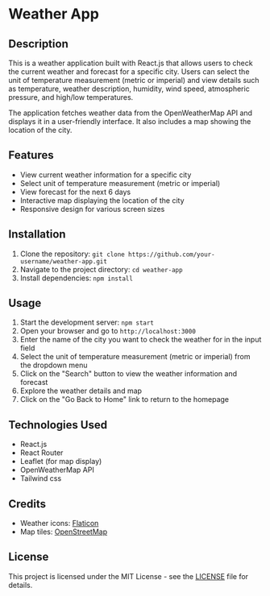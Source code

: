 # Weather App

## Description

This is a weather application built with React.js that allows users to check the current weather and forecast for a specific city. Users can select the unit of temperature measurement (metric or imperial) and view details such as temperature, weather description, humidity, wind speed, atmospheric pressure, and high/low temperatures.

The application fetches weather data from the OpenWeatherMap API and displays it in a user-friendly interface. It also includes a map showing the location of the city.

## Features

- View current weather information for a specific city
- Select unit of temperature measurement (metric or imperial)
- View forecast for the next 6 days
- Interactive map displaying the location of the city
- Responsive design for various screen sizes

## Installation

1. Clone the repository: `git clone https://github.com/your-username/weather-app.git`
2. Navigate to the project directory: `cd weather-app`
3. Install dependencies: `npm install`

## Usage

1. Start the development server: `npm start`
2. Open your browser and go to `http://localhost:3000`
3. Enter the name of the city you want to check the weather for in the input field
4. Select the unit of temperature measurement (metric or imperial) from the dropdown menu
5. Click on the "Search" button to view the weather information and forecast
6. Explore the weather details and map
7. Click on the "Go Back to Home" link to return to the homepage

## Technologies Used

- React.js
- React Router
- Leaflet (for map display)
- OpenWeatherMap API
- Tailwind css

## Credits

- Weather icons: [Flaticon](https://www.flaticon.com/)
- Map tiles: [OpenStreetMap](https://www.openstreetmap.org/)

## License

This project is licensed under the MIT License - see the [LICENSE](LICENSE) file for details.
